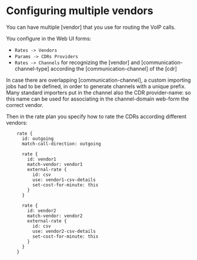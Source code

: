 # Configuring multiple vendors

You can have multiple [vendor] that you use for routing the VoIP calls.

You configure in the Web UI forms:

  - `Rates -> Vendors`
  - `Params -> CDRs Providers`
  - `Rates -> Channels` for recognizing the [vendor] and [communication-channel-type] according the [communication-channel] of the [cdr]

In case there are overlapping [communication-channel], a custom importing jobs had to be defined, in order to generate channels with a unique prefix.
Many standard importers put in the channel also the CDR provider-name: so this name can be used for associating in the channel-domain web-form the correct vendor.

Then in the rate plan you specify how to rate the CDRs according
different vendors:

```
    rate {
      id: outgoing
      match-call-direction: outgoing
    
      rate {
        id: vendor1
        match-vendor: vendor1
        external-rate {
          id: csv
          use: vendor1-csv-details
          set-cost-for-minute: this
        }
      }
    
      rate {
        id: vendor2
        match-vendor: vendor2
        external-rate {
          id: csv
          use: vendor2-csv-details
          set-cost-for-minute: this
        }
      }
    }
```

